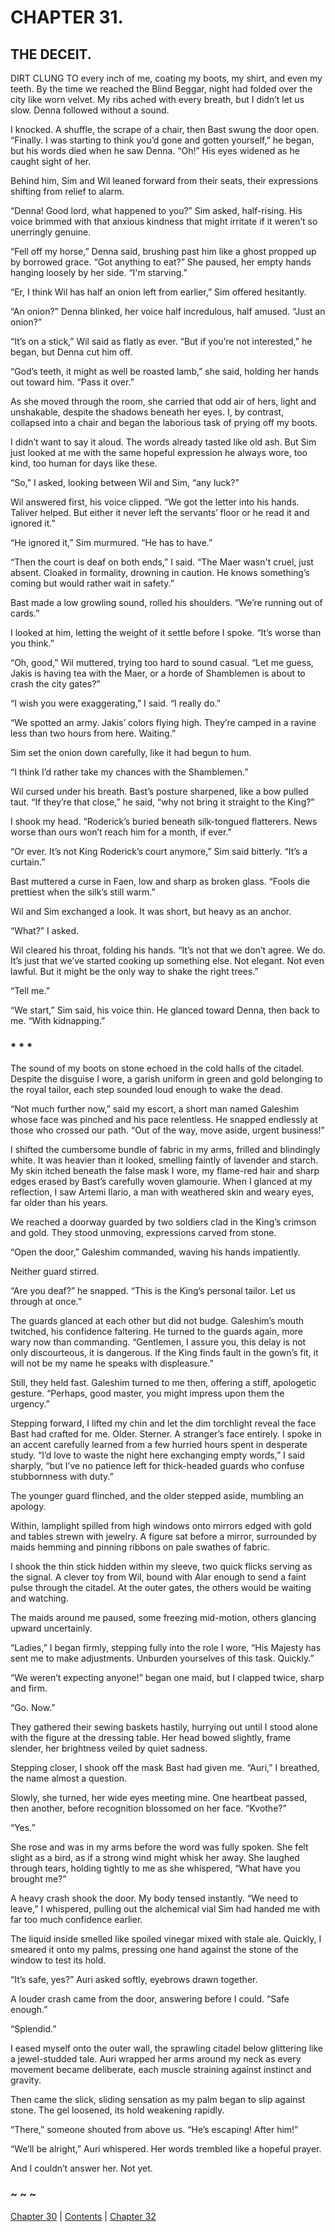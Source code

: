 # CHAPTER 31.

## THE DECEIT.


DIRT CLUNG TO every inch of me, coating my boots, my shirt, and even my teeth. By the time we reached the Blind Beggar, night had folded over the city like worn velvet. My ribs ached with every breath, but I didn’t let us slow. Denna followed without a sound.  

I knocked. A shuffle, the scrape of a chair, then Bast swung the door open. “Finally. I was starting to think you’d gone and gotten yourself,” he began, but his words died when he saw Denna. “Oh!” His eyes widened as he caught sight of her.  

Behind him, Sim and Wil leaned forward from their seats, their expressions shifting from relief to alarm.  

“Denna! Good lord, what happened to you?” Sim asked, half-rising. His voice brimmed with that anxious kindness that might irritate if it weren’t so unerringly genuine.  

“Fell off my horse,” Denna said, brushing past him like a ghost propped up by borrowed grace. “Got anything to eat?” She paused, her empty hands hanging loosely by her side. “I'm starving.”  

“Er, I think Wil has half an onion left from earlier,” Sim offered hesitantly.  

“An onion?” Denna blinked, her voice half incredulous, half amused. “Just an onion?”  

“It’s on a stick,” Wil said as flatly as ever. “But if you’re not interested,” he began, but Denna cut him off.  

“God’s teeth, it might as well be roasted lamb,” she said, holding her hands out toward him. “Pass it over.”  

As she moved through the room, she carried that odd air of hers, light and unshakable, despite the shadows beneath her eyes. I, by contrast, collapsed into a chair and began the laborious task of prying off my boots.  

I didn’t want to say it aloud. The words already tasted like old ash. But Sim just looked at me with the same hopeful expression he always wore, too kind, too human for days like these.  

“So,” I asked, looking between Wil and Sim, “any luck?”  

Wil answered first, his voice clipped. “We got the letter into his hands. Taliver helped. But either it never left the servants’ floor or he read it and ignored it.”  

“He ignored it,” Sim murmured. “He has to have.”  

“Then the court is deaf on both ends,” I said. “The Maer wasn't cruel, just absent. Cloaked in formality, drowning in caution. He knows something’s coming but would rather wait in safety.”  

Bast made a low growling sound, rolled his shoulders. “We’re running out of cards.”  

I looked at him, letting the weight of it settle before I spoke. “It’s worse than you think.”  

“Oh, good,” Wil muttered, trying too hard to sound casual. “Let me guess, Jakis is having tea with the Maer, or a horde of Shamblemen is about to crash the city gates?”  

“I wish you were exaggerating,” I said. “I really do.”  

“We spotted an army. Jakis’ colors flying high. They’re camped in a ravine less than two hours from here. Waiting.”  

Sim set the onion down carefully, like it had begun to hum.  

“I think I’d rather take my chances with the Shamblemen.”  

Wil cursed under his breath. Bast’s posture sharpened, like a bow pulled taut. “If they’re that close,” he said, “why not bring it straight to the King?”  

I shook my head. “Roderick’s buried beneath silk-tongued flatterers. News worse than ours won’t reach him for a month, if ever.”  

“Or ever. It’s not King Roderick’s court anymore,” Sim said bitterly. “It’s a curtain.”  

Bast muttered a curse in Faen, low and sharp as broken glass. “Fools die prettiest when the silk’s still warm.”  

Wil and Sim exchanged a look. It was short, but heavy as an anchor.  

“What?” I asked.  

Wil cleared his throat, folding his hands. “It’s not that we don’t agree. We do. It’s just that we’ve started cooking up something else. Not elegant. Not even lawful. But it might be the only way to shake the right trees.”  

“Tell me.”  

“We start,” Sim said, his voice thin. He glanced toward Denna, then back to me. “With kidnapping.”  

### * * *  

The sound of my boots on stone echoed in the cold halls of the citadel. Despite the disguise I wore, a garish uniform in green and gold belonging to the royal tailor, each step sounded loud enough to wake the dead.  

“Not much further now,” said my escort, a short man named Galeshim whose face was pinched and his pace relentless. He snapped endlessly at those who crossed our path. “Out of the way, move aside, urgent business!”  

I shifted the cumbersome bundle of fabric in my arms, frilled and blindingly white. It was heavier than it looked, smelling faintly of lavender and starch. My skin itched beneath the false mask I wore, my flame-red hair and sharp edges erased by Bast’s carefully woven glamourie. When I glanced at my reflection, I saw Artemi Ilario, a man with weathered skin and weary eyes, far older than his years.  

We reached a doorway guarded by two soldiers clad in the King’s crimson and gold. They stood unmoving, expressions carved from stone.  

“Open the door,” Galeshim commanded, waving his hands impatiently.  

Neither guard stirred.  

“Are you deaf?” he snapped. “This is the King’s personal tailor. Let us through at once.”  

The guards glanced at each other but did not budge. Galeshim’s mouth twitched, his confidence faltering. He turned to the guards again, more wary now than commanding. “Gentlemen, I assure you, this delay is not only discourteous, it is dangerous. If the King finds fault in the gown’s fit, it will not be my name he speaks with displeasure.”  

Still, they held fast. Galeshim turned to me then, offering a stiff, apologetic gesture. “Perhaps, good master, you might impress upon them the urgency.”  

Stepping forward, I lifted my chin and let the dim torchlight reveal the face Bast had crafted for me. Older. Sterner. A stranger’s face entirely. I spoke in an accent carefully learned from a few hurried hours spent in desperate study. “I’d love to waste the night here exchanging empty words,” I said sharply, “but I’ve no patience left for thick-headed guards who confuse stubbornness with duty.”  

The younger guard flinched, and the older stepped aside, mumbling an apology.  

Within, lamplight spilled from high windows onto mirrors edged with gold and tables strewn with jewelry. A figure sat before a mirror, surrounded by maids hemming and pinning ribbons on pale swathes of fabric.  

I shook the thin stick hidden within my sleeve, two quick flicks serving as the signal. A clever toy from Wil, bound with Alar enough to send a faint pulse through the citadel. At the outer gates, the others would be waiting and watching.  

The maids around me paused, some freezing mid-motion, others glancing upward uncertainly.  

“Ladies,” I began firmly, stepping fully into the role I wore, “His Majesty has sent me to make adjustments. Unburden yourselves of this task. Quickly.”  

“We weren’t expecting anyone!” began one maid, but I clapped twice, sharp and firm.  

“Go. Now.”  

They gathered their sewing baskets hastily, hurrying out until I stood alone with the figure at the dressing table. Her head bowed slightly, frame slender, her brightness veiled by quiet sadness.  

Stepping closer, I shook off the mask Bast had given me. “Auri,” I breathed, the name almost a question.  

Slowly, she turned, her wide eyes meeting mine. One heartbeat passed, then another, before recognition blossomed on her face. “Kvothe?”  

“Yes.”  

She rose and was in my arms before the word was fully spoken. She felt slight as a bird, as if a strong wind might whisk her away. She laughed through tears, holding tightly to me as she whispered, “What have you brought me?”  

A heavy crash shook the door. My body tensed instantly. “We need to leave,” I whispered, pulling out the  alchemical vial Sim had handed me with far too much confidence earlier.  

The liquid inside smelled like spoiled vinegar mixed with stale ale. Quickly, I smeared it onto my palms, pressing one hand against the stone of the window to test its hold.  

“It’s safe, yes?” Auri asked softly, eyebrows drawn together.  

A louder crash came from the door, answering before I could. “Safe enough.”  

“Splendid.”  

I eased myself onto the outer wall, the sprawling citadel below glittering like a jewel-studded tale. Auri wrapped her arms around my neck as every movement became deliberate, each muscle straining against instinct and gravity.  

Then came the slick, sliding sensation as my palm began to slip against stone. The gel loosened, its hold weakening rapidly.  

“There,” someone shouted from above us. “He’s escaping! After him!”  

“We’ll be alright,” Auri whispered. Her words trembled like a hopeful prayer.  

And I couldn’t answer her. Not yet.  

### ~ ~ ~

[Chapter 30](CHAPTER_30.md) | [Contents](Contents.md) | [Chapter 32](CHAPTER_32.md)
